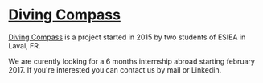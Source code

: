 # [Diving Compass](https://yulcmr.github.io/CompassProject/)

[Diving Compass](https://yulcmr.github.io/CompassProject/) is a project started in 2015 by two students of ESIEA in Laval, FR.

We are curently looking for a 6 months internship abroad starting february 2017. If you're interested you can contact us by mail or Linkedin.
